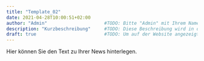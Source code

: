 ```yaml
---
title: "Template_02"
date: 2021-04-28T10:00:51+02:00
author: "Admin"                     #TODO: Bitte "Admin" mit Ihrem Namen ersetzen. Wird auf der Website nicht angezeigt!
description: "Kurzbeschreibung"     #TODO: Diese Beschreibung wird in der Übersicht aller Arbeitsergebnisse angezeigt.
draft: true                         #TODO: Um auf der Website angezeigt zu werden, muss der Wert auf "false" gesetzt werden.
---
```


Hier können Sie den Text zu Ihrer News hinterlegen.
